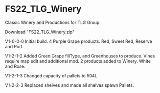 # FS22_TLG_Winery
 Classic Winery and Productions for TLG Group
 
 Download "FS22_TLG_Winery.zip"

V1-0-0-0
Initial build.
4 Purple Grape products. Red, Sweet Red, Reserve and Port.

V1-2-1-2
Added Green Grape fillType, and Greenhouses to produce. Vines require map edit and additional mod.
2 products added to Winery. White and Rose.

V1-2-1-3
Changed capacity of pallets to 504L

V1-2-2-3
Replaced shelves and made all shelves spawn Pallets.